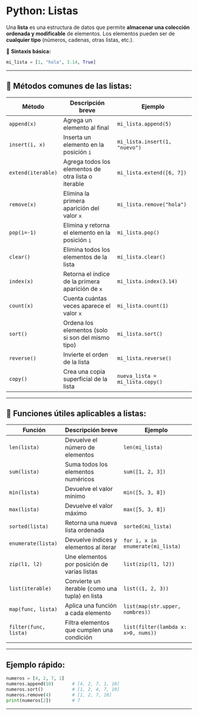 # Python: Listas

Una **lista** es una estructura de datos que permite **almacenar una colección ordenada y modificable** de elementos. Los elementos pueden ser de **cualquier tipo** (números, cadenas, otras listas, etc.).

📌 **Sintaxis básica:**
```python
mi_lista = [1, "hola", 3.14, True]
```

---

## 🔹 Métodos comunes de las listas:

| Método              | Descripción breve                                          | Ejemplo                            |
|---------------------|-------------------------------------------------------------|-------------------------------------|
| `append(x)`         | Agrega un elemento al final                                | `mi_lista.append(5)`                |
| `insert(i, x)`      | Inserta un elemento en la posición `i`                     | `mi_lista.insert(1, "nuevo")`       |
| `extend(iterable)`  | Agrega todos los elementos de otra lista o iterable        | `mi_lista.extend([6, 7])`           |
| `remove(x)`         | Elimina la primera aparición del valor `x`                 | `mi_lista.remove("hola")`           |
| `pop(i=-1)`         | Elimina y retorna el elemento en la posición `i`           | `mi_lista.pop()`                    |
| `clear()`           | Elimina todos los elementos de la lista                    | `mi_lista.clear()`                  |
| `index(x)`          | Retorna el índice de la primera aparición de `x`           | `mi_lista.index(3.14)`              |
| `count(x)`          | Cuenta cuántas veces aparece el valor `x`                  | `mi_lista.count(1)`                 |
| `sort()`            | Ordena los elementos (solo si son del mismo tipo)          | `mi_lista.sort()`                   |
| `reverse()`         | Invierte el orden de la lista                              | `mi_lista.reverse()`                |
| `copy()`            | Crea una copia superficial de la lista                     | `nueva_lista = mi_lista.copy()`     |

---

## 🔹 Funciones útiles aplicables a listas:

| Función             | Descripción breve                                         | Ejemplo                             |
|---------------------|------------------------------------------------------------|--------------------------------------|
| `len(lista)`        | Devuelve el número de elementos                          | `len(mi_lista)`                      |
| `sum(lista)`        | Suma todos los elementos numéricos                       | `sum([1, 2, 3])`                     |
| `min(lista)`        | Devuelve el valor mínimo                                 | `min([5, 3, 8])`                     |
| `max(lista)`        | Devuelve el valor máximo                                 | `max([5, 3, 8])`                     |
| `sorted(lista)`     | Retorna una nueva lista ordenada                         | `sorted(mi_lista)`                  |
| `enumerate(lista)`  | Devuelve índices y elementos al iterar                   | `for i, x in enumerate(mi_lista)`   |
| `zip(l1, l2)`       | Une elementos por posición de varias listas              | `list(zip(l1, l2))`                 |
| `list(iterable)`    | Convierte un iterable (como una tupla) en lista          | `list((1, 2, 3))`                   |
| `map(func, lista)`  | Aplica una función a cada elemento                       | `list(map(str.upper, nombres))`     |
| `filter(func, lista)`| Filtra elementos que cumplen una condición              | `list(filter(lambda x: x>0, nums))` |

---

## Ejemplo rápido:
```python
numeros = [4, 2, 7, 1]
numeros.append(10)       # [4, 2, 7, 1, 10]
numeros.sort()           # [1, 2, 4, 7, 10]
numeros.remove(4)        # [1, 2, 7, 10]
print(numeros[2])        # 7
```

---

